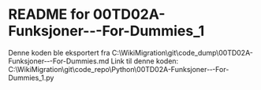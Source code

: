 # README for 00TD02A-Funksjoner-‐-For-Dummies_1
Denne koden ble eksportert fra C:\WikiMigration\git\code_dump\00TD02A-Funksjoner-‐-For-Dummies.md
Link til denne koden: C:\WikiMigration\git\code_repo\Python\00TD02A-Funksjoner-‐-For-Dummies_1.py
